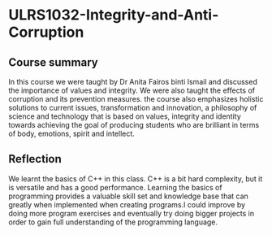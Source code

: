 # ULRS1032-Integrity-and-Anti-Corruption

<h2>Course summary</h2>
In this course we were taught by Dr Anita Fairos binti Ismail and discussed the importance of values and integrity. We were also taught the effects of corruption and its prevention measures. the course also emphasizes holistic solutions to current issues, transformation and innovation, a philosophy of science and technology that is based on values, integrity and identity towards achieving the goal of producing students who are brilliant in terms of body, emotions, spirit and intellect.

<h2>Reflection</h2>
We learnt the basics of C++ in this class. C++ is a bit hard complexity, but it is versatile and has a good performance. Learning the basics of programming provides a valuable skill set and knowledge base that can greatly when implemented when creating programs.I could improve by doing more program exercises and eventually try doing bigger projects in order to gain full understanding of the programming language.

